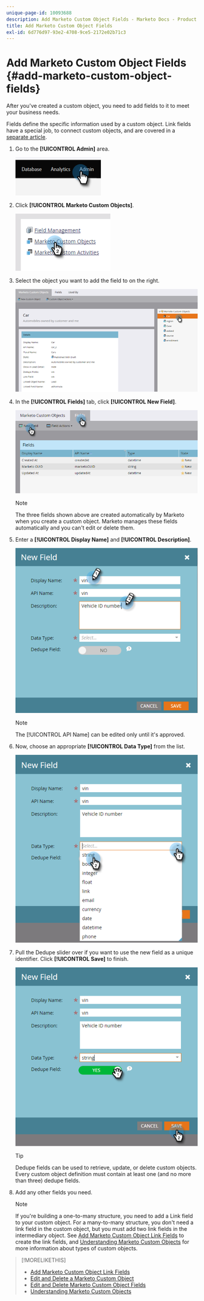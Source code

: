 ```yaml
---
unique-page-id: 10093688
description: Add Marketo Custom Object Fields - Marketo Docs - Product Documentation
title: Add Marketo Custom Object Fields
exl-id: 6d776d97-93e2-4708-9ce5-2172e02b71c3
---
```

# Add Marketo Custom Object Fields {#add-marketo-custom-object-fields}

After you've created a custom object, you need to add fields to it to meet your business needs.

Fields define the specific information used by a custom object. Link fields have a special job, to connect custom objects, and are covered in a [separate article](/help/marketo/product-docs/administration/marketo-custom-objects/add-marketo-custom-object-link-fields.md).

1. Go to the **[!UICONTROL Admin]** area.

   ![](assets/add-marketo-custom-object-fields-1.png)

1. Click **[!UICONTROL Marketo Custom Objects]**.

   ![](assets/add-marketo-custom-object-fields-2.png)

1. Select the object you want to add the field to on the right.

   ![](assets/add-marketo-custom-object-fields-3.png)

1. In the **[!UICONTROL Fields]** tab, click **[!UICONTROL New Field]**.

   ![](assets/add-marketo-custom-object-fields-4.png)

   >[!NOTE]
   >
   >The three fields shown above are created automatically by Marketo when you create a custom object. Marketo manages these fields automatically and you can't edit or delete them.

1. Enter a **[!UICONTROL Display Name]** and **[!UICONTROL Description]**.

   ![](assets/add-marketo-custom-object-fields-5.png)

   >[!NOTE]
   >
   >The [!UICONTROL API Name] can be edited only until it's approved.

1. Now, choose an appropriate **[!UICONTROL Data Type]** from the list.

   ![](assets/add-marketo-custom-object-fields-6.png)

1. Pull the Dedupe slider over if you want to use the new field as a unique identifier. Click **[!UICONTROL Save]** to finish.

   ![](assets/add-marketo-custom-object-fields-7.png)

   >[!TIP]
   >
   >Dedupe fields can be used to retrieve, update, or delete custom objects. Every custom object definition must contain at least one (and no more than three) dedupe fields.

1. Add any other fields you need.

   >[!NOTE]
   >
   >If you're building a one-to-many structure, you need to add a Link field to your custom object. For a many-to-many structure, you don't need a link field in the custom object, but you must add two link fields in the intermediary object. See [Add Marketo Custom Object Link Fields](/help/marketo/product-docs/administration/marketo-custom-objects/add-marketo-custom-object-fields.md) to create the link fields, and [Understanding Marketo Custom Objects](/help/marketo/product-docs/administration/marketo-custom-objects/understanding-marketo-custom-objects.md) for more information about types of custom objects.

>[!MORELIKETHIS]
>
>* [Add Marketo Custom Object Link Fields](/help/marketo/product-docs/administration/marketo-custom-objects/add-marketo-custom-object-link-fields.md)
>* [Edit and Delete a Marketo Custom Object](/help/marketo/product-docs/administration/marketo-custom-objects/edit-and-delete-a-marketo-custom-object.md)
>* [Edit and Delete Marketo Custom Object Fields](/help/marketo/product-docs/administration/marketo-custom-objects/edit-and-delete-marketo-custom-object-fields.md)
>* [Understanding Marketo Custom Objects](/help/marketo/product-docs/administration/marketo-custom-objects/understanding-marketo-custom-objects.md)
